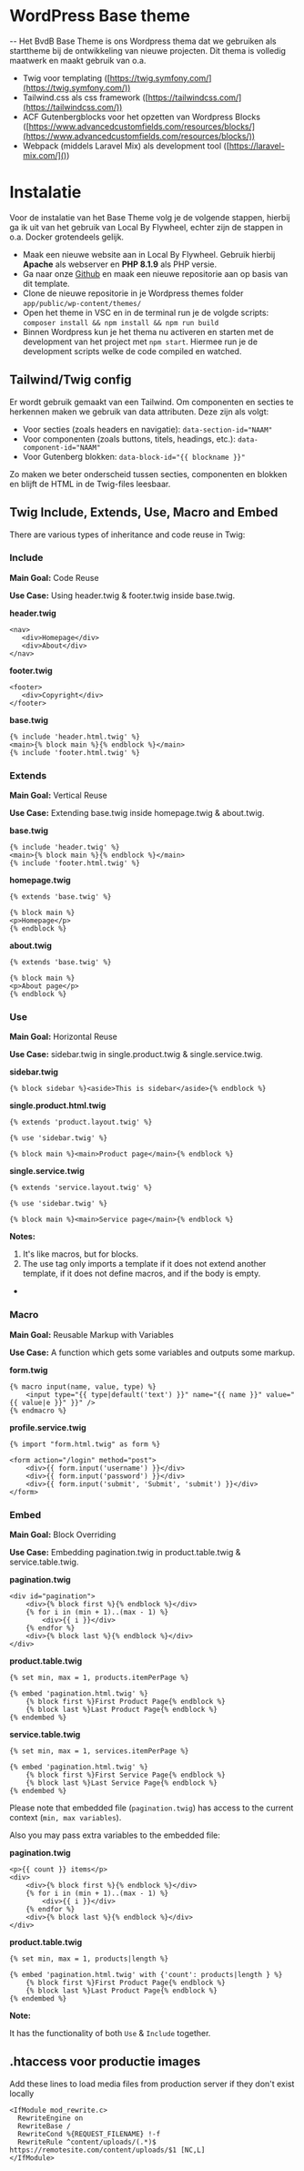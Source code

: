 # WordPress Base theme

--
Het BvdB Base Theme is ons Wordpress thema dat we gebruiken als starttheme bij de ontwikkeling van nieuwe projecten. Dit thema is volledig maatwerk en maakt gebruik van o.a.

-   Twig voor templating ([https://twig.symfony.com/](https://twig.symfony.com/))
-   Tailwind.css als css framework ([https://tailwindcss.com/](https://tailwindcss.com/))
-   ACF Gutenbergblocks voor het opzetten van Wordpress Blocks ([https://www.advancedcustomfields.com/resources/blocks/](https://www.advancedcustomfields.com/resources/blocks/))
-   Webpack (middels Laravel Mix) als development tool ([https://laravel-mix.com/]())

# Instalatie

Voor de instalatie van het Base Theme volg je de volgende stappen, hierbij ga ik uit van het gebruik van Local By Flywheel, echter zijn de stappen in o.a. Docker grotendeels gelijk.

-   Maak een nieuwe website aan in Local By Flywheel. Gebruik hierbij **Apache** als webserver en **PHP 8.1.9** als PHP versie.
-   Ga naar onze [Github](https://github.com/burovoordeboeg/wordpress-base-theme) en maak een nieuwe repositorie aan op basis van dit template.
-   Clone de nieuwe repositorie in je Wordpress themes folder `app/public/wp-content/themes/`
-   Open het theme in VSC en in de terminal run je de volgde scripts: `composer install && npm install && npm run build`
-   Binnen Wordpress kun je het thema nu activeren en starten met de development van het project met `npm start`. Hiermee run je de development scripts welke de code compiled en watched.

## Tailwind/Twig config

Er wordt gebruik gemaakt van een Tailwind. Om componenten en secties te herkennen maken we gebruik van data attributen. Deze zijn als volgt:

-   Voor secties (zoals headers en navigatie): `data-section-id="NAAM"`
-   Voor componenten (zoals buttons, titels, headings, etc.): `data-component-id="NAAM"`
-   Voor Gutenberg blokken: `data-block-id="{{ blockname }}"`

Zo maken we beter onderscheid tussen secties, componenten en blokken en blijft de HTML in de Twig-files leesbaar.

## Twig Include, Extends, Use, Macro and Embed

There are various types of inheritance and code reuse in Twig:

### Include

**Main Goal:** Code Reuse

**Use Case:** Using header.twig & footer.twig inside base.twig.

**header.twig**

```
<nav>
   <div>Homepage</div>
   <div>About</div>
</nav>
```

**footer.twig**

```
<footer>
   <div>Copyright</div>
</footer>
```

**base.twig**

```
{% include 'header.html.twig' %}
<main>{% block main %}{% endblock %}</main>
{% include 'footer.html.twig' %}
```

### Extends

**Main Goal:** Vertical Reuse

**Use Case:** Extending base.twig inside homepage.twig & about.twig.

**base.twig**

```
{% include 'header.twig' %}
<main>{% block main %}{% endblock %}</main>
{% include 'footer.html.twig' %}
```

**homepage.twig**

```
{% extends 'base.twig' %}

{% block main %}
<p>Homepage</p>
{% endblock %}
```

**about.twig**

```
{% extends 'base.twig' %}

{% block main %}
<p>About page</p>
{% endblock %}
```

### Use

**Main Goal:** Horizontal Reuse

**Use Case:** sidebar.twig in single.product.twig & single.service.twig.

**sidebar.twig**

```
{% block sidebar %}<aside>This is sidebar</aside>{% endblock %}
```

**single.product.html.twig**

```
{% extends 'product.layout.twig' %}

{% use 'sidebar.twig' %}

{% block main %}<main>Product page</main>{% endblock %}
```

**single.service.twig**

```
{% extends 'service.layout.twig' %}

{% use 'sidebar.twig' %}

{% block main %}<main>Service page</main>{% endblock %}
```

**Notes:**

1. It's like macros, but for blocks.
1. The use tag only imports a template if it does not extend another template, if it does not define macros, and if the body is empty.

-

### Macro

**Main Goal:** Reusable Markup with Variables

**Use Case:** A function which gets some variables and outputs some markup.

**form.twig**

```
{% macro input(name, value, type) %}
    <input type="{{ type|default('text') }}" name="{{ name }}" value="{{ value|e }}" }}" />
{% endmacro %}
```

**profile.service.twig**

```
{% import "form.html.twig" as form %}

<form action="/login" method="post">
    <div>{{ form.input('username') }}</div>
    <div>{{ form.input('password') }}</div>
    <div>{{ form.input('submit', 'Submit', 'submit') }}</div>
</form>
```

### Embed

**Main Goal:** Block Overriding

**Use Case:** Embedding pagination.twig in product.table.twig & service.table.twig.

**pagination.twig**

```
<div id="pagination">
    <div>{% block first %}{% endblock %}</div>
    {% for i in (min + 1)..(max - 1) %}
        <div>{{ i }}</div>
    {% endfor %}
    <div>{% block last %}{% endblock %}</div>
</div>
```

**product.table.twig**

```
{% set min, max = 1, products.itemPerPage %}

{% embed 'pagination.html.twig' %}
    {% block first %}First Product Page{% endblock %}
    {% block last %}Last Product Page{% endblock %}
{% endembed %}
```

**service.table.twig**

```
{% set min, max = 1, services.itemPerPage %}

{% embed 'pagination.html.twig' %}
    {% block first %}First Service Page{% endblock %}
    {% block last %}Last Service Page{% endblock %}
{% endembed %}
```

Please note that embedded file (`pagination.twig`) has access to the current context (`min, max variables`).

Also you may pass extra variables to the embedded file:

**pagination.twig**

```
<p>{{ count }} items</p>
<div>
    <div>{% block first %}{% endblock %}</div>
    {% for i in (min + 1)..(max - 1) %}
        <div>{{ i }}</div>
    {% endfor %}
    <div>{% block last %}{% endblock %}</div>
</div>
```

**product.table.twig**

```
{% set min, max = 1, products|length %}

{% embed 'pagination.html.twig' with {'count': products|length } %}
    {% block first %}First Product Page{% endblock %}
    {% block last %}Last Product Page{% endblock %}
{% endembed %}
```

**Note:**

It has the functionality of both `Use` & `Include` together.

## .htaccess voor productie images

Add these lines to load media files from production server if they don't exist locally

```
<IfModule mod_rewrite.c>
  RewriteEngine on
  RewriteBase /
  RewriteCond %{REQUEST_FILENAME} !-f
  RewriteRule ^content/uploads/(.*)$ https://remotesite.com/content/uploads/$1 [NC,L]
</IfModule>
```
